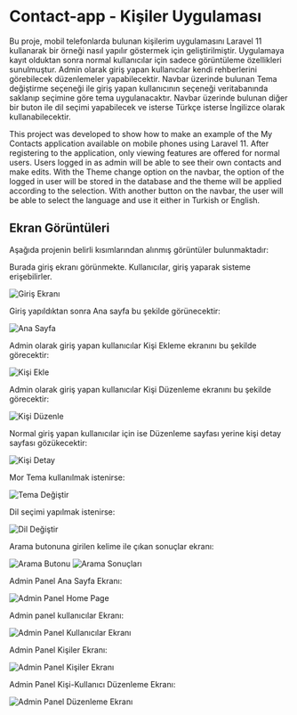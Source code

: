 # Contact-app - Kişiler Uygulaması

Bu proje, mobil telefonlarda bulunan kişilerim uygulamasını Laravel 11 kullanarak bir örneği nasıl yapılır göstermek için geliştirilmiştir. 
Uygulamaya kayıt olduktan sonra normal kullanıcılar için sadece görüntüleme özellikleri sunulmuştur. Admin olarak giriş yapan kullanıcılar kendi rehberlerini görebilecek düzenlemeler yapabilecektir. 
Navbar üzerinde bulunan Tema değiştirme seçeneği ile giriş yapan kullanıcının seçeneği veritabanında saklanıp seçimine göre tema uygulanacaktır. 
Navbar üzerinde bulunan diğer bir buton ile dil seçimi yapabilecek ve isterse Türkçe isterse İngilizce olarak kullanabilecektir.

This project was developed to show how to make an example of the My Contacts application available on mobile phones using Laravel 11. 
After registering to the application, only viewing features are offered for normal users. Users logged in as admin will be able to see their own contacts and make edits. 
With the Theme change option on the navbar, the option of the logged in user will be stored in the database and the theme will be applied according to the selection. 
With another button on the navbar, the user will be able to select the language and use it either in Turkish or English.

## Ekran Görüntüleri

Aşağıda projenin belirli kısımlarından alınmış görüntüler bulunmaktadır:


Burada giriş ekranı görünmekte. Kullanıcılar, giriş yaparak sisteme erişebilirler.

![Giriş Ekranı](https://github.com/kameralperen/Contact-app/blob/main/images/kay%C4%B1t_ol.png?raw=true)

Giriş yapıldıktan sonra Ana sayfa bu şekilde görünecektir:

![Ana Sayfa](https://github.com/kameralperen/Contact-app/blob/main/images/anasayfa.png?raw=true)

Admin olarak giriş yapan kullanıcılar Kişi Ekleme ekranını bu şekilde görecektir:

![Kişi Ekle](https://github.com/kameralperen/Contact-app/blob/main/images/kisi_ekle.png?raw=true)

Admin olarak giriş yapan kullanıcılar Kişi Düzenleme ekranını bu şekilde görecektir:

![Kişi Düzenle](https://github.com/kameralperen/Contact-app/blob/main/images/admin_duzenleme.png?raw=true)

Normal giriş yapan kullanıcılar için ise Düzenleme sayfası yerine kişi detay sayfası gözükecektir:

![Kişi Detay](https://github.com/kameralperen/Contact-app/blob/main/images/kullan%C4%B1c%C4%B1_kisidetay.png?raw=true)

Mor Tema kullanılmak istenirse:

![Tema Değiştir](https://github.com/kameralperen/Contact-app/blob/main/images/tema2.png?raw=true)

Dil seçimi yapılmak istenirse:

![Dil Değiştir](https://github.com/kameralperen/Contact-app/blob/main/images/dil_secimi.png?raw=true)

Arama butonuna girilen kelime ile çıkan sonuçlar ekranı:

![Arama Butonu](https://github.com/kameralperen/Contact-app/blob/main/images/aramabutonu.png?raw=true)
![Arama Sonuçları](https://github.com/kameralperen/Contact-app/blob/main/images/aramasonuclar%C4%B1.png?raw=true)

Admin Panel Ana Sayfa Ekranı:

![Admin Panel Home Page](https://github.com/kameralperen/Contact-app/blob/main/images/admin_panel.png?raw=true)

Admin panel kullanıcılar Ekranı:

![Admin Panel Kullanıcılar Ekranı](https://github.com/kameralperen/Contact-app/blob/main/images/adminpanel_users.png?raw=true)

Admin Panel Kişiler Ekranı:

![Admin Panel Kişiler Ekranı](https://github.com/kameralperen/Contact-app/blob/main/images/adminpanel_contacts.png?raw=true)


Admin Panel Kişi-Kullanıcı Düzenleme Ekranı:

![Admin Panel Düzenleme Ekranı](https://github.com/kameralperen/Contact-app/blob/main/images/adminpanel_edit.png?raw=true)
